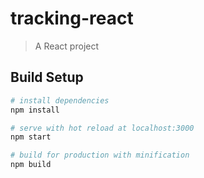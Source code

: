 # tracking-react

> A React project

## Build Setup

``` bash
# install dependencies
npm install

# serve with hot reload at localhost:3000
npm start

# build for production with minification
npm build
```


